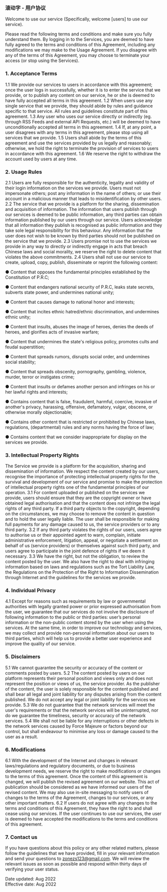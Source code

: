 ### 滚动字 - 用户协议

Welcome to use our service (Specifically, welcome [users] to use our service). 

Please read the following terms and conditions and make sure you fully understand them. By logging in to the Services, you are deemed to have fully agreed to the terms and conditions of this Agreement, including any modifications we may make to the Usage Agreement. If you disagree with any of the terms of this Agreement, you may choose to terminate your access (or stop using the Services).

### 1. Acceptance Terms
1.1 We provide our services to users in accordance with this agreement; once the user logs in successfully, whether it is to enter the service that we provide, or to publish any content on our service, he or she is deemed to have fully accepted all terms in this agreement.
1.2 When users use any single service that we provide, they should abide by rules and guidance specific to that service. All rules and guidelines constitute part of this agreement.
1.3 Any user who uses our service directly or indirectly (eg. through RSS Feeds and external API Requests, etc.) will be deemed to have unconditionally accepted all terms in this agreement.
1.4 If, at any point, a user disagrees with any terms in this agreement, please stop using all services that we provide.
1.5 Users shall abide by the terms of this agreement and use the services provided by us legally and reasonably; otherwise, we hold the right to terminate the provision of services to users in accordance with this agreement.
1.6 We reserve the right to withdraw the account used by users at any time.

### 2. Usage Rules
2.1 Users are fully responsible for the authenticity, legality and validity of their login information on the services we provide. Users must not impersonate others; post any information in the name of others; or use their account in a malicious manner that leads to misidentification by other users.
2.2 The service that we provide is a platform for the sharing, dissemination and acquisition of information. The information that users publish through our services is deemed to be public information, any third parties can obtain information published by our users through our service. Users acknowledge that all information they publish is recognised as public information and they take sole legal responsibility for this behaviour. Any information that the user does not wish to be known by third parties should not be published on the service that we provide.
2.3 Users promise not to use the services we provide in any way to directly or indirectly engage in acts that breach Chinese laws and social morality, we reserve the right to delete content that violates the above commitments.
2.4 Users shall not use our service to create, upload, copy, publish, disseminate or reprint the following content:

● Content that opposes the fundamental principles established by the Constitution of P.R.C;

● Content that endangers national security of P.R.C, leaks state secrets, subverts state power, and undermines national unity;

● Content that causes damage to national honor and interests;

● Content that incites ethnic hatred/ethnic discrimination, and undermines ethnic unity;

● Content that insults, abuses the image of heroes, denies the deeds of heroes, and glorifies acts of invasive warfare;

● Content that undermines the state's religious policy, promotes cults and feudal superstition;

● Content that spreads rumors, disrupts social order, and undermines social stability;

● Content that spreads obscenity, pornography, gambling, violence, murder, terror or instigates crime;

● Content that insults or defames another person and infringes on his or her lawful rights and interests;

● Contains content that is false, fraudulent, harmful, coercive, invasive of another's privacy, harassing, offensive, defamatory, vulgar, obscene, or otherwise morally objectionable;

● Contains other content that is restricted or prohibited by Chinese laws, regulations, (departmental) rules and any norms having the force of law;

● Contains content that we consider inappropriate for display on the services we provide.

### 3. Intellectual Property Rights
The Service we provide is a platform for the acquisition, sharing and dissemination of information. We respect the content created by our users, recognise the importance of protecting intellectual property rights for the survival and development of our service and promise to make the protection of intellectual property rights one of the fundamental principles of our operation.
3.1 For content uploaded or published on the services we provide, users should ensure that they are the copyright owner or have obtained legal authorisation and that the content does not infringe the legal rights of any third party. If a third party objects to the copyright, depending on the circumstances, we may choose to remove the content in question and to hold the user legally liable. The user shall be responsible for making full payments for any damage caused to us, the service providers or to any third party.
3.2 If any third party violates the rights of our users, users agree to authorise us or their appointed agent to warn, complain, initiate administrative enforcement, litigation, appeal, or negotiate a settlement on behalf of us (service providers) or themselves against such third party, and users agree to participate in the joint defence of rights if we deem it necessary.
3.3 We have the right, but not the obligation, to review the content posted by the user. We also have the right to deal with infringing information based on laws and regulations such as the Tort Liability Law, the Regulations on the Protection of the Right to Information Dissemination through Internet and the guidelines for the services we provide.

### 4. Individual Privacy
4.1 Except for reasons such as requirements by law or governmental authorities with legally granted power or prior expressed authorisation from the user, we guarantee that our services do not involve the disclosure of following information to the public or third parties: user’s personal information or the non-public content stored by the user when using the services. At the same time, in order to improve our technology and services, we may collect and provide non-personal information about our users to third parties, which will help us to provide a better user experience and improve the quality of our service.

### 5. Disclaimers
5.1 We cannot guarantee the security or accuracy of the content or comments posted by users.
5.2 The content posted by users on our platform represents their personal position and views only and does not represent the position or views of us, the service provider. As the publisher of the content, the user is solely responsible for the content published and shall bear all legal and joint liability for any disputes arising from the content published. We do not accept any legal or joint liability for the services we provide.
5.3 We do not guarantee that the network services will meet the user's requirements or that the network services will be uninterrupted, nor do we guarantee the timeliness, security or accuracy of the network services.
5.4 We shall not be liable for any interruptions or other defects in the network services caused by Force Majeure or factors beyond our control, but shall endeavour to minimise any loss or damage caused to the user as a result.

### 6. Modifications
6.1 With the development of the Internet and changes in relevant laws/regulations and regulatory documents, or due to business development needs, we reserve the right to make modifications or changes to the terms of this agreement. Once the content of this agreement is changed, we will publish the revised agreement on our website. This act of publication should be considered as we have informed our users of the revised content. We may also use in-site messaging to notify users of changes to the terms of the Agreement, changes to our services, or any other important matters.
6.2 If users do not agree with any changes to the terms and conditions of this Agreement, they have the right to and shall cease using our services. If the user continues to use our services, the user is deemed to have accepted the modifications to the terms and conditions of this agreement.

### 7. Contact us
If you have questions about this policy or any other related matters, please follow the guidelines that we have provided, fill in your relevant information and send your questions to zonezs123@gmail.com. We will review the relevant issues as soon as possible and respond within thirty days of verifying your user status.


Date updated: Aug 2022
<br>
Effective date: Aug 2022

